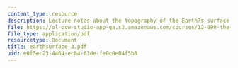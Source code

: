 ```yaml
---
content_type: resource
description: Lecture notes about the topography of the Earth?s surface.
file: https://ol-ocw-studio-app-qa.s3.amazonaws.com/courses/12-090-the-environment-of-the-earths-surface-spring-2007/e0f5ec234464ec8461defe0c0e04f5b8_earthsurface_3.pdf
file_type: application/pdf
resourcetype: Document
title: earthsurface_3.pdf
uid: e0f5ec23-4464-ec84-61de-fe0c0e04f5b8
---
```

